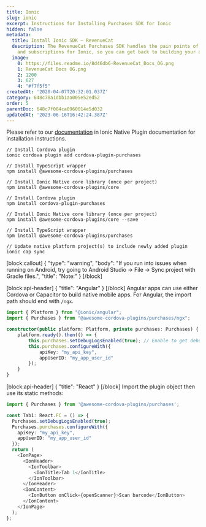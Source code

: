 ```yaml
---
title: Ionic
slug: ionic
excerpt: Instructions for Installing Purchases SDK for Ionic
hidden: false
metadata:
  title: Install Ionic SDK – RevenueCat
  description: The RevenueCat Purchases SDK handles the pain points of in-app purchases
    and subscriptions for Ionic, so you can get back to building your app.
  image:
    0: https://files.readme.io/8d46db6-RevenueCat_Docs_OG.png
    1: RevenueCat Docs OG.png
    2: 1200
    3: 627
    4: "#f7f5f5"
createdAt: '2020-04-07T20:32:01.037Z'
category: 648c78a1dbb1aa005e52ed52
order: 5
parentDoc: 648c7f084ca0960014e5d032
updatedAt: '2023-06-16T16:42:24.387Z'
---
```

Please refer to our [documentation](https://ionicframework.com/docs/native/purchases) in Ionic Native Plugin documentation for installation instructions.
```text Cordova
// Install Cordova plugin
ionic cordova plugin add cordova-plugin-purchases

// Install TypeScript wrapper
npm install @awesome-cordova-plugins/purchases

// Install Ionic Native core library (once per project)
npm install @awesome-cordova-plugins/core
```
```text Capacitor
// Install Cordova plugin
npm install cordova-plugin-purchases

// Install Ionic Native core library (once per project)
npm install @awesome-cordova-plugins/core --save

// Install TypeScript wrapper
npm install @awesome-cordova-plugins/purchases

// Update native platform project(s) to include newly added plugin
ionic cap sync
```


[block:callout]
{
  "type": "warning",
  "body": "If you run into issues when running on Android, try going to Android Studio -> File -> Sync project with Gradle files.",
  "title": "Note:"
}
[/block]

[block:api-header]
{
  "title": "Angular"
}
[/block]
Angular apps can use either Cordova or Capacitor to build native mobile apps. For Angular, the import path should end with `/ngx`.
```typescript 
import { Platform } from "@ionic/angular";
import { Purchases } from "@awesome-cordova-plugins/purchases/ngx";

constructor(public platform: Platform, private purchases: Purchases) {
    platform.ready().then(() => {
        this.purchases.setDebugLogsEnabled(true); // Enable to get debug logs
        this.purchases.configureWith({
            apiKey: "my_api_key",
            appUserID: "my_app_user_id"
        });
    }
}
```


[block:api-header]
{
  "title": "React"
}
[/block]
Import the plugin object then use its static methods:
```typescript 
import { Purchases } from '@awesome-cordova-plugins/purchases';

const Tab1: React.FC = () => {
  Purchases.setDebugLogsEnabled(true);
  Purchases.purchases.configureWith({
    apiKey: "my_api_key",
    appUserID: "my_app_user_id"
  });
  return (
    <IonPage>
      <IonHeader>
        <IonToolbar>
          <IonTitle>Tab 1</IonTitle>
        </IonToolbar>
      </IonHeader>
      <IonContent>
        <IonButton onClick={openScanner}>Scan barcode</IonButton>
      </IonContent>
    </IonPage>
  );
};
```
